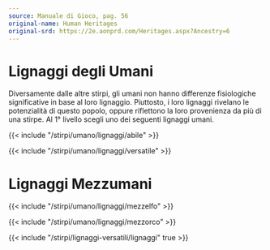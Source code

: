 ```yaml
---
source: Manuale di Gioco, pag. 56
original-name: Human Heritages
original-srd: https://2e.aonprd.com/Heritages.aspx?Ancestry=6
---
```


# Lignaggi degli Umani

Diversamente dalle altre stirpi, gli umani non hanno differenze fisiologiche
significative in base al loro lignaggio. Piuttosto, i loro lignaggi rivelano le
potenzialità di questo popolo, oppure riflettono la loro provenienza da più di
una stirpe. Al 1° livello scegli uno dei seguenti lignaggi umani.

{{< include "/stirpi/umano/lignaggi/abile" >}}

{{< include "/stirpi/umano/lignaggi/versatile" >}}

# Lignaggi Mezzumani

{{< include "/stirpi/umano/lignaggi/mezzelfo" >}}

{{< include "/stirpi/umano/lignaggi/mezzorco" >}}

{{< include "/stirpi/lignaggi-versatili/lignaggi" true >}}
